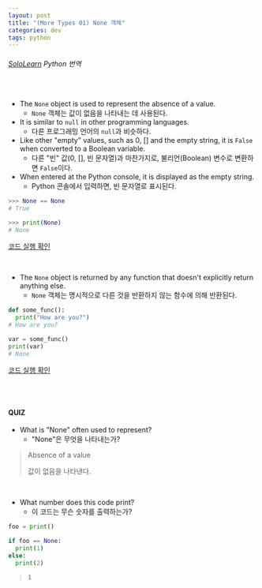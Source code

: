 ```yaml
---
layout: post
title: "(More Types 01) None 객체"
categories: dev
tags: python
---
```


###### [SoloLearn](https://www.sololearn.com) Python 번역

<br>

- The `None` object is used to represent the absence of a value.
  - `None` 객체는 값이 없음을 나타내는 데 사용된다.
- It is similar to `null` in other programming languages.
  - 다른 프로그래밍 언어의 `null`과 비슷하다.
- Like other "empty" values, such as 0, \[\] and the empty string, it is `False` when converted to a Boolean variable.
  - 다른 "빈" 값(0, \[\], 빈 문자열)과 마찬가지로, 불리언(Boolean) 변수로 변환하면 `False`이다.
- When entered at the Python console, it is displayed as the empty string.
  - Python 콘솔에서 입력하면, 빈 문자열로 표시된다.

```python
>>> None == None
# True

>>> print(None)
# None
```

[코드 실행 확인](https://code.sololearn.com/357/#py)

<br>

- The `None` object is returned by any function that doesn't explicitly return anything else.
  - `None` 객체는 명시적으로 다른 것을 반환하지 않는 함수에 의해 반환된다.

```python
def some_func():
  print("How are you?")
# How are you?
  
var = some_func()
print(var)
# None
```

[코드 실행 확인](https://code.sololearn.com/358/#py)

<br>

<br>

#### QUIZ

- What is "None" often used to represent?
  - "None"은 무엇을 나타내는가?

> Absence of a value
>
> 값이 없음을 나타낸다.

<br>

- What number does this code print?
  - 이 코드는 무슨 숫자를 출력하는가?

```python
foo = print()

if foo == None:
  print(1)
else:
  print(2)
```

> `1`

<br>

<br>
